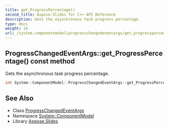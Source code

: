 ```yaml
---
title: get_ProgressPercentage()
second_title: Aspose.Slides for C++ API Reference
description: Gets the asynchronous task progress percentage.
type: docs
weight: 14
url: /system.componentmodel/progresschangedeventargs/get_progresspercentage/
---
```

## ProgressChangedEventArgs::get_ProgressPercentage() const method


Gets the asynchronous task progress percentage.

```cpp
int System::ComponentModel::ProgressChangedEventArgs::get_ProgressPercentage() const
```

## See Also

* Class [ProgressChangedEventArgs](../)
* Namespace [System::ComponentModel](../../)
* Library [Aspose.Slides](../../../)
